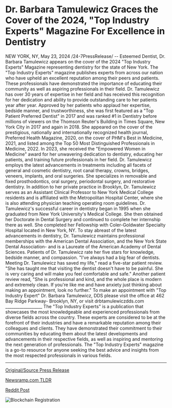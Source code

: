 # Dr. Barbara Tamulewicz Graces the Cover of the 2024, "Top Industry Experts" Magazine For Excellence in Dentistry

NEW YORK, NY, May 23, 2024 /24-7PressRelease/ -- Esteemed Dentist, Dr. Barbara Tamulewicz appears on the cover of the 2024 "Top Industry Experts" Magazine representing dentistry for the state of New York.  The "Top Industry Experts" magazine publishes experts from across our nation who have upheld an excellent reputation among their peers and patients. These professionals have demonstrated the importance of educating their community as well as aspiring professionals in their field.  Dr. Tamulewicz has over 30 years of expertise in her field and has received this recognition for her dedication and ability to provide outstanding care to her patients year after year.  Approved by her patients who applaud her expertise, bedside manner, and trustworthiness, she was first featured as a "Top Patient Preferred Dentist" in 2017 and was ranked #1 in Dentistry before millions of viewers on the Thomson Reuter's Building in Times Square, New York City in 2017 and again in 2018.   She appeared on the cover of the prestigious, nationally and internationally recognized health journal, Preferred Health Magazine, 2020, on the cover of PHM's Best in Medicine, 2021, and listed among the Top 50 Most Distinguished Professionals in Medicine, 2022. In 2023, she received the "Empowered Women in Medicine" award for her unwavering dedication to dentistry, educating her patients, and training future professionals in her field.   Dr. Tamulewicz employs the latest advancements in treatments including all facets of general and cosmetic dentistry, root canal therapy, crowns, bridges, veneers, implants, and oral surgeries. She specializes in removable and fixed prosthodontics, oral surgery, periodontal surgery, and restorative dentistry.   In addition to her private practice in Brooklyn, Dr. Tamulewicz serves as an Assistant Clinical Professor to New York Medical College residents and is affiliated with the Metropolitan Hospital Center, where she is also attending physician teaching operating room guidelines.  Dr. Tamulewicz's successful career in dentistry began in 1995 when she graduated from New York University's Medical College. She then obtained her Doctorate in Dental Surgery and continued to complete her internship there as well. She completed her Fellowship with Coler-Goldwater Specialty Hospital located in New York, NY.  To stay abreast of the latest advancements in dentistry, Dr. Tamulewicz maintains professional memberships with the American Dental Association, and the New York State Dental Association- and is a Laureate of the American Academy of Dental Sciences.  Patients of Dr. Tamulewicz rate her five stars for knowledge, bedside manner, and compassion.  "I've always had a big fear of dentists. Meeting Dr. Tamulewicz has saved my life," read a five-star patient review. "She has taught me that visiting the dentist doesn't have to be painful. She is very caring and will make you feel comfortable and safe."  Another patient review read, "She is professional and kind, and the whole place is modern and extremely clean. If you're like me and have anxiety just thinking about making an appointment, look no further."  To make an appointment with "Top Industry Expert" Dr. Barbara Tamulewicz, DDS please visit the office at 462 Bay Ridge Parkway- Brooklyn, NY, or visit drbtamulewiczdds.com __________________  The "Top Industry Experts" is a publication that showcases the most knowledgeable and experienced professionals from diverse fields across the country. These experts are considered to be at the forefront of their industries and have a remarkable reputation among their colleagues and clients. They have demonstrated their commitment to their communities by educating them about the latest developments and advancements in their respective fields, as well as inspiring and mentoring the next generation of professionals. The "Top Industry Experts" magazine is a go-to resource for anyone seeking the best advice and insights from the most respected professionals in various fields. 

---

[Original/Source Press Release](https://www.24-7pressrelease.com/press-release/511126/dr-barbara-tamulewicz-graces-the-cover-of-the-2024-top-industry-experts-magazine-for-excellence-in-dentistry)
                    

[Newsramp.com TLDR](None) 



[Reddit Post](https://www.reddit.com/r/HealthCareNewsInfo/comments/1cymsra/dr_barbara_tamulewicz_featured_on_cover_of_top/) 



![Blockchain Registration](https://cdn.newsramp.app/24-7PressRelease/qrcode/245/23/vibeeXM6.webp)